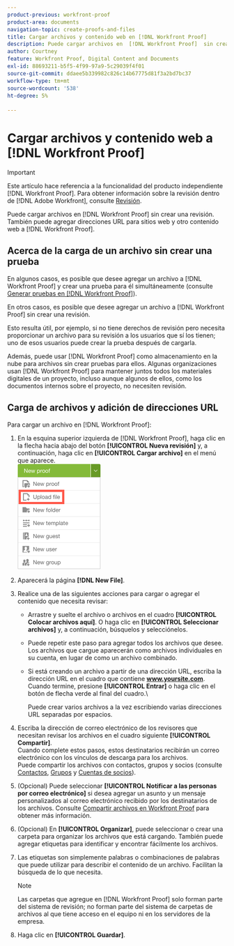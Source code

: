 ```yaml
---
product-previous: workfront-proof
product-area: documents
navigation-topic: create-proofs-and-files
title: Cargar archivos y contenido web en [!DNL Workfront Proof]
description: Puede cargar archivos en  [!DNL Workfront Proof]  sin crear una revisión. También puede agregar direcciones URL para sitios web y otro contenido web a  [!DNL Workfront Proof].
author: Courtney
feature: Workfront Proof, Digital Content and Documents
exl-id: 88693211-b5f5-4f99-97a9-5c29039f4f01
source-git-commit: ddaee5b339982c826c14b67775d81f3a2bd7bc37
workflow-type: tm+mt
source-wordcount: '538'
ht-degree: 5%

---
```


# Cargar archivos y contenido web a [!DNL Workfront Proof]

>[!IMPORTANT]
>
>Este artículo hace referencia a la funcionalidad del producto independiente [!DNL Workfront Proof]. Para obtener información sobre la revisión dentro de [!DNL Adobe Workfront], consulte [Revisión](../../../review-and-approve-work/proofing/proofing.md).

Puede cargar archivos en [!DNL Workfront Proof] sin crear una revisión. También puede agregar direcciones URL para sitios web y otro contenido web a [!DNL Workfront Proof].

## Acerca de la carga de un archivo sin crear una prueba

En algunos casos, es posible que desee agregar un archivo a [!DNL Workfront Proof] y crear una prueba para él simultáneamente (consulte [Generar pruebas en [!DNL Workfront Proof]](../../../workfront-proof/wp-work-proofsfiles/create-proofs-and-files/generate-proofs.md)).

En otros casos, es posible que desee agregar un archivo a [!DNL Workfront Proof] sin crear una revisión.

Esto resulta útil, por ejemplo, si no tiene derechos de revisión pero necesita proporcionar un archivo para su revisión a los usuarios que sí los tienen; uno de esos usuarios puede crear la prueba después de cargarla.

Además, puede usar [!DNL Workfront Proof] como almacenamiento en la nube para archivos sin crear pruebas para ellos. Algunas organizaciones usan [!DNL Workfront Proof] para mantener juntos todos los materiales digitales de un proyecto, incluso aunque algunos de ellos, como los documentos internos sobre el proyecto, no necesiten revisión.

## Carga de archivos y adición de direcciones URL

Para cargar un archivo en [!DNL Workfront Proof]:

1. En la esquina superior izquierda de [!DNL Workfront Proof], haga clic en la flecha hacia abajo del botón **[!UICONTROL Nueva revisión]** y, a continuación, haga clic en **[!UICONTROL Cargar archivo]** en el menú que aparece.\
   ![Nuevo botón de revisión](assets/new-proof-button-menu.png)

1. Aparecerá la página **[!DNL New File]**.
1. Realice una de las siguientes acciones para cargar o agregar el contenido que necesita revisar:

   * Arrastre y suelte el archivo o archivos en el cuadro **[!UICONTROL Colocar archivos aquí]**. O haga clic en **[!UICONTROL Seleccionar archivos]** y, a continuación, búsquelos y selecciónelos.

   * Puede repetir este paso para agregar todos los archivos que desee. Los archivos que cargue aparecerán como archivos individuales en su cuenta, en lugar de como un archivo combinado.

   * Si está creando un archivo a partir de una dirección URL, escriba la dirección URL en el cuadro que contiene **www.yoursite.com**. Cuando termine, presione **[!UICONTROL Entrar]** o haga clic en el botón de flecha verde al final del cuadro.\

     Puede crear varios archivos a la vez escribiendo varias direcciones URL separadas por espacios.

1. Escriba la dirección de correo electrónico de los revisores que necesitan revisar los archivos en el cuadro siguiente **[!UICONTROL Compartir]**.\
   Cuando complete estos pasos, estos destinatarios recibirán un correo electrónico con los vínculos de descarga para los archivos.\
   Puede compartir los archivos con contactos, grupos y socios (consulte [Contactos](https://support.workfront.com/hc/en-us/sections/115000920808-Contacts), [Grupos](https://support.workfront.com/hc/en-us/sections/115000920828-Groups) y [Cuentas de socios](https://support.workfront.com/hc/en-us/sections/115000912107-Partner-accounts)).

1. (Opcional) Puede seleccionar **[!UICONTROL Notificar a las personas por correo electrónico]** si desea agregar un asunto y un mensaje personalizados al correo electrónico recibido por los destinatarios de los archivos. Consulte [Compartir archivos en Workfront Proof](../../../workfront-proof/wp-work-proofsfiles/share-proofs-and-files/share-files.md) para obtener más información.

1. (Opcional) En **[!UICONTROL Organizar]**, puede seleccionar o crear una carpeta para organizar los archivos que está cargando. También puede agregar etiquetas para identificar y encontrar fácilmente los archivos.
1. Las etiquetas son simplemente palabras o combinaciones de palabras que puede utilizar para describir el contenido de un archivo. Facilitan la búsqueda de lo que necesita.

   >[!NOTE]
   >
   > Las carpetas que agregue en [!DNL Workfront Proof] solo forman parte del sistema de revisión; no forman parte del sistema de carpetas de archivos al que tiene acceso en el equipo ni en los servidores de la empresa.

1. Haga clic en **[!UICONTROL Guardar]**.
